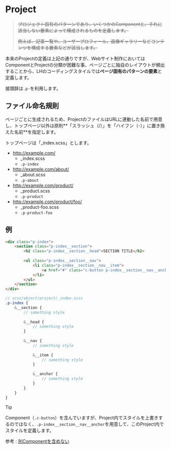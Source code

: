 # Project

> ~~プロジェクト固有のパターンであり、いくつかのComponentと、それに該当しない要素によって構成されるものを定義します。~~
> 
> ~~例えば、記事一覧や、ユーザープロフィール、画像ギャラリーなどコンテンツを構成する要素などが該当します。~~

本来のProjectの定義は上記の通りですが、Webサイト制作においてはComponentとProjectの分類が困難な事、ページごとに独自のレイアウトが頻出することから、LHのコーディングスタイルでは**ページ固有のパターンの要素**と定義します。

接頭辞は`.p-`を利用します。

## ファイル命名規則

ページごとに生成されるため、ProjectのファイルはURLに連動した名前で用意し、トップページ以外は原則**「スラッシュ（/）」を「ハイフン（-）」に置き換えた名前**を指定します。

トップページは「_index.scss」とします。

* http://example.com/
  * _index.scss
  * `.p-index`
* http://example.com/about/
  * _about.scss
  * `.p-about`
* http://example.com/product/
  * _product.scss
  * `.p-product`
* http://example.com/product/foo/
  * _product-foo.scss
  * `.p-product-foo`
  
## 例

```html
<div class="p-index">
    <section class="p-index__section">
        <h2 class="p-index__section__head">SECTION TITLE</h2>
        
        <ul class="p-index__section__nav">
            <li class="p-index__section__nav__item">
                <a href="#" class="c-button p-index__section__nav__anchor">BUTTON</a>
            </li>
        </ul>
    </section>
</div>
```

```scss
// scss/object/project/_index.scss
.p-index {
    &__section {
        // something style
        
        &__head {
            // something style
        }
        
        &__nav {
            // something style
            
            &__item {
                // something style
            }
            
            &__anchor {
                // something style
            }
        }
    }
}
```

> [!TIP]
> Component（`.c-button`）を含んでいますが、Project内でスタイルを上書きするのではなく、`.p-index__section__nav__anchor`を用意して、このProject内でスタイルを定義します。
> 
> 参考 : [別Componentを含めない](/ja/methodologies/important/child.md)